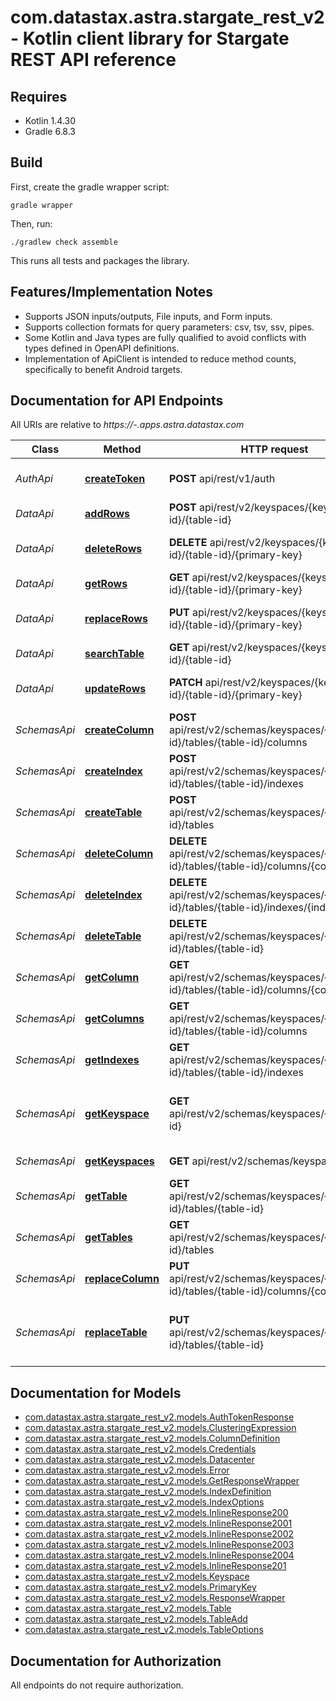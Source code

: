 # com.datastax.astra.stargate_rest_v2 - Kotlin client library for Stargate REST API reference

## Requires

* Kotlin 1.4.30
* Gradle 6.8.3

## Build

First, create the gradle wrapper script:

```
gradle wrapper
```

Then, run:

```
./gradlew check assemble
```

This runs all tests and packages the library.

## Features/Implementation Notes

* Supports JSON inputs/outputs, File inputs, and Form inputs.
* Supports collection formats for query parameters: csv, tsv, ssv, pipes.
* Some Kotlin and Java types are fully qualified to avoid conflicts with types defined in OpenAPI definitions.
* Implementation of ApiClient is intended to reduce method counts, specifically to benefit Android targets.

<a name="documentation-for-api-endpoints"></a>
## Documentation for API Endpoints

All URIs are relative to *https://-.apps.astra.datastax.com*

Class | Method | HTTP request | Description
------------ | ------------- | ------------- | -------------
*AuthApi* | [**createToken**](docs/AuthApi.md#createtoken) | **POST** api/rest/v1/auth | Create an authorization token
*DataApi* | [**addRows**](docs/DataApi.md#addrows) | **POST** api/rest/v2/keyspaces/{keyspace-id}/{table-id} | Add rows
*DataApi* | [**deleteRows**](docs/DataApi.md#deleterows) | **DELETE** api/rest/v2/keyspaces/{keyspace-id}/{table-id}/{primary-key} | Delete a row by primary key
*DataApi* | [**getRows**](docs/DataApi.md#getrows) | **GET** api/rest/v2/keyspaces/{keyspace-id}/{table-id}/{primary-key} | Get a row
*DataApi* | [**replaceRows**](docs/DataApi.md#replacerows) | **PUT** api/rest/v2/keyspaces/{keyspace-id}/{table-id}/{primary-key} | Replace a row by primary key
*DataApi* | [**searchTable**](docs/DataApi.md#searchtable) | **GET** api/rest/v2/keyspaces/{keyspace-id}/{table-id} | Search a table
*DataApi* | [**updateRows**](docs/DataApi.md#updaterows) | **PATCH** api/rest/v2/keyspaces/{keyspace-id}/{table-id}/{primary-key} | Update a row by primary key
*SchemasApi* | [**createColumn**](docs/SchemasApi.md#createcolumn) | **POST** api/rest/v2/schemas/keyspaces/{keyspace-id}/tables/{table-id}/columns | Create a column
*SchemasApi* | [**createIndex**](docs/SchemasApi.md#createindex) | **POST** api/rest/v2/schemas/keyspaces/{keyspace-id}/tables/{table-id}/indexes | Create an index
*SchemasApi* | [**createTable**](docs/SchemasApi.md#createtable) | **POST** api/rest/v2/schemas/keyspaces/{keyspace-id}/tables | Create a table
*SchemasApi* | [**deleteColumn**](docs/SchemasApi.md#deletecolumn) | **DELETE** api/rest/v2/schemas/keyspaces/{keyspace-id}/tables/{table-id}/columns/{column-id} | Delete a column
*SchemasApi* | [**deleteIndex**](docs/SchemasApi.md#deleteindex) | **DELETE** api/rest/v2/schemas/keyspaces/{keyspace-id}/tables/{table-id}/indexes/{index-id} | Delete an index
*SchemasApi* | [**deleteTable**](docs/SchemasApi.md#deletetable) | **DELETE** api/rest/v2/schemas/keyspaces/{keyspace-id}/tables/{table-id} | Delete a table
*SchemasApi* | [**getColumn**](docs/SchemasApi.md#getcolumn) | **GET** api/rest/v2/schemas/keyspaces/{keyspace-id}/tables/{table-id}/columns/{column-id} | Get a column
*SchemasApi* | [**getColumns**](docs/SchemasApi.md#getcolumns) | **GET** api/rest/v2/schemas/keyspaces/{keyspace-id}/tables/{table-id}/columns | List columns
*SchemasApi* | [**getIndexes**](docs/SchemasApi.md#getindexes) | **GET** api/rest/v2/schemas/keyspaces/{keyspace-id}/tables/{table-id}/indexes | List indexes for a given table
*SchemasApi* | [**getKeyspace**](docs/SchemasApi.md#getkeyspace) | **GET** api/rest/v2/schemas/keyspaces/{keyspace-id} | Get a keyspace using the {keyspace-id}
*SchemasApi* | [**getKeyspaces**](docs/SchemasApi.md#getkeyspaces) | **GET** api/rest/v2/schemas/keyspaces | Get all keyspaces
*SchemasApi* | [**getTable**](docs/SchemasApi.md#gettable) | **GET** api/rest/v2/schemas/keyspaces/{keyspace-id}/tables/{table-id} | Get a table
*SchemasApi* | [**getTables**](docs/SchemasApi.md#gettables) | **GET** api/rest/v2/schemas/keyspaces/{keyspace-id}/tables | Get all tables
*SchemasApi* | [**replaceColumn**](docs/SchemasApi.md#replacecolumn) | **PUT** api/rest/v2/schemas/keyspaces/{keyspace-id}/tables/{table-id}/columns/{column-id} | Replace a column definition
*SchemasApi* | [**replaceTable**](docs/SchemasApi.md#replacetable) | **PUT** api/rest/v2/schemas/keyspaces/{keyspace-id}/tables/{table-id} | Replace a table definition, except for columns


<a name="documentation-for-models"></a>
## Documentation for Models

 - [com.datastax.astra.stargate_rest_v2.models.AuthTokenResponse](docs/AuthTokenResponse.md)
 - [com.datastax.astra.stargate_rest_v2.models.ClusteringExpression](docs/ClusteringExpression.md)
 - [com.datastax.astra.stargate_rest_v2.models.ColumnDefinition](docs/ColumnDefinition.md)
 - [com.datastax.astra.stargate_rest_v2.models.Credentials](docs/Credentials.md)
 - [com.datastax.astra.stargate_rest_v2.models.Datacenter](docs/Datacenter.md)
 - [com.datastax.astra.stargate_rest_v2.models.Error](docs/Error.md)
 - [com.datastax.astra.stargate_rest_v2.models.GetResponseWrapper](docs/GetResponseWrapper.md)
 - [com.datastax.astra.stargate_rest_v2.models.IndexDefinition](docs/IndexDefinition.md)
 - [com.datastax.astra.stargate_rest_v2.models.IndexOptions](docs/IndexOptions.md)
 - [com.datastax.astra.stargate_rest_v2.models.InlineResponse200](docs/InlineResponse200.md)
 - [com.datastax.astra.stargate_rest_v2.models.InlineResponse2001](docs/InlineResponse2001.md)
 - [com.datastax.astra.stargate_rest_v2.models.InlineResponse2002](docs/InlineResponse2002.md)
 - [com.datastax.astra.stargate_rest_v2.models.InlineResponse2003](docs/InlineResponse2003.md)
 - [com.datastax.astra.stargate_rest_v2.models.InlineResponse2004](docs/InlineResponse2004.md)
 - [com.datastax.astra.stargate_rest_v2.models.InlineResponse201](docs/InlineResponse201.md)
 - [com.datastax.astra.stargate_rest_v2.models.Keyspace](docs/Keyspace.md)
 - [com.datastax.astra.stargate_rest_v2.models.PrimaryKey](docs/PrimaryKey.md)
 - [com.datastax.astra.stargate_rest_v2.models.ResponseWrapper](docs/ResponseWrapper.md)
 - [com.datastax.astra.stargate_rest_v2.models.Table](docs/Table.md)
 - [com.datastax.astra.stargate_rest_v2.models.TableAdd](docs/TableAdd.md)
 - [com.datastax.astra.stargate_rest_v2.models.TableOptions](docs/TableOptions.md)


<a name="documentation-for-authorization"></a>
## Documentation for Authorization

All endpoints do not require authorization.
